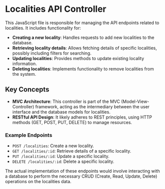 
# Localities API Controller

This JavaScript file is responsible for managing the API endpoints related to localities. It includes functionality for:

- **Creating a new locality**: Handles requests to add new localities to the database.
- **Retrieving locality details**: Allows fetching details of specific localities, possibly including filters for searching.
- **Updating localities**: Provides methods to update existing locality information.
- **Deleting localities**: Implements functionality to remove localities from the system.

## Key Concepts

- **MVC Architecture**: This controller is part of the MVC (Model-View-Controller) framework, acting as the intermediary between the user interface and the database models for localities.
- **RESTful API Design**: It likely adheres to REST principles, using HTTP methods (GET, POST, PUT, DELETE) to manage resources.

### Example Endpoints

- `POST /localities`: Create a new locality.
- `GET /localities/:id`: Retrieve details of a specific locality.
- `PUT /localities/:id`: Update a specific locality.
- `DELETE /localities/:id`: Delete a specific locality.

The actual implementation of these endpoints would involve interacting with a database to perform the necessary CRUD (Create, Read, Update, Delete) operations on the localities data.

